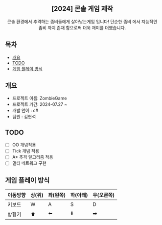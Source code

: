 <div align="center">
<h2>[2024] 콘솔 게임 제작</h2>
콘솔 환경에서 추격하는 좀비들에게 살아남는게임 입니다! 단순한 좀비 에서 지능적인 좀비 까지 존재 함으로써 더욱 재미를 더했습니다.<br>
</div>

## 목차
  - [개요](#개요)
  - [TODO](#TODO)
  - [게임 플레이 방식](#게임-플레이-방식)

## 개요
  - 프로젝트 이름: ZombieGame
  - 프로젝트 기간: 2024-07.27 ~
  - 개발 언어 : c#
  - 팀원 : 김현석

## TODO
 - [ ] OO 개념적용
 - [ ] Tick 개념 적용
 - [ ] A* 추격 알고리즘 적용
 - [ ] 멀티 네트워크 구현

## 게임 플레이 방식
|이동방향|상(위)|좌(왼쪽)|하(아래)|우(오른쪽)|
|---|---|---|---|---|
|키보드| W | A | S | D |
|방향키|⬆️|⬅️|⬇️|➡️|
